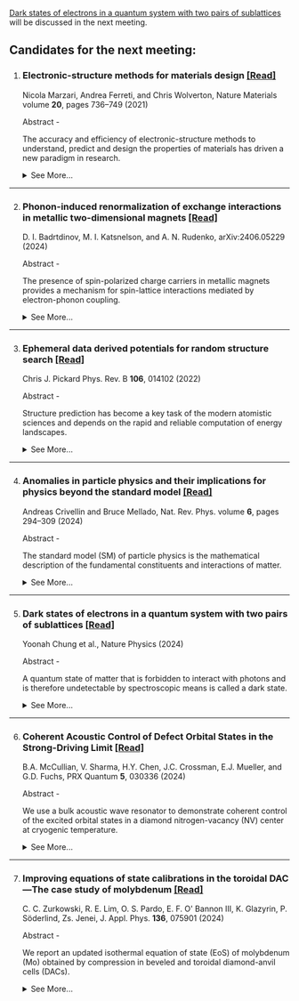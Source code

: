 [Dark states of electrons in a quantum system with two pairs of sublattices](https://www.nature.com/articles/s41567-024-02586-x) will be discussed in the next meeting.

## Candidates for the next meeting:

1. ### Electronic-structure methods for materials design [\[Read\]](https://www.nature.com/articles/s41563-021-01013c-3)
   Nicola Marzari, Andrea Ferreti, and Chris Wolverton, Nature Materials volume **20**, pages 736–749 (2021)

   Abstract -

   The accuracy and efficiency of electronic-structure methods to understand, predict and design the properties of materials has driven a new paradigm in research.
   <details>
   <summary>See More...</summary>

   Simulations can greatly accelerate the identification, characterization and optimization of materials, with this acceleration driven by continuous progress in theory, algorithms and hardware, and by adaptation of concepts and tools from computer science. Nevertheless, the capability to identify and characterize materials relies on the predictive accuracy of the underlying physical descriptions, and on the ability to capture the complexity of realistic systems. We provide here an overview of electronic-structure methods, of their application to the prediction of materials properties, and of the different strategies employed towards the broader goals of materials design and discovery.
   </details>

---


2. ### Phonon-induced renormalization of exchange interactions in metallic two-dimensional magnets [\[Read\]](https://arxiv.org/abs/2406.05229)
   D. I. Badrtdinov, M. I. Katsnelson, and A. N. Rudenko, arXiv:2406.05229 (2024)

   Abstract - 

   The presence of spin-polarized charge carriers in metallic magnets provides a mechanism for spin-lattice interactions mediated by electron-phonon coupling.

   <details>
   <summary>See More...</summary>
   Here, we present a theory of this mechanism used to estimate its effect on the exchange interactions in 2D magnets. Starting from a square lattice model at half filling, we show that the presence of electron-phonon coupling with equilibrium phonon distribution leads to a notable suppression of exchange interactions with temperature. We then apply our approach to the prototypical 2D metallic ferromagnet, Fe3GeTe2, with moderate electron-phonon coupling. We find that the exchange interactions undergo a renormalization, leading to a softening of the magnon modes, and suppression of the Curie temperature by ∼10\%. We expect that this effect can be further enhanced in systems with strong electron-phonon coupling, as well as for non-equilibrium distribution of phonons induced by strong laser fields or charge currents.
   </details>

___

3. ### Ephemeral data derived potentials for random structure search [\[Read\]](https://journals.aps.org/prb/abstract/10.1103/PRXQuantum.5.030336)
   Chris J. Pickard Phys. Rev. B **106**, 014102 (2022)

   Abstract - 

   Structure prediction has become a key task of the modern atomistic sciences and depends on the rapid and reliable computation of energy landscapes. 
   <details>
   <summary>See More...</summary>
   First-principles density functional based calculations are highly reliable, faithfully describing entire energy landscapes. They are, however, computationally intensive and slow compared to interatomic potentials. Great progress has been made in the development of machine learning, or data derived, potentials, which promise to describe entire energy landscapes at first-principles quality. Compared to first-principles approaches, their preparation can be time consuming and delay searching. Ab initio random structure searching (AIRSS) is a straightforward and powerful approach to structure prediction, based on the stochastic generation of sensible initial structures and their repeated local optimization. Here, a scheme, compatible with AIRSS, for the rapid construction of disposable, or ephemeral, data derived potentials (EDDPs) is described. These potentials are constructed using a homogeneous, separable many-body environment vector and iterative neural network fits, sparsely combined through non-negative least squares. The approach is first tested on methane, boron nitride, elemental boron, and urea. In the case of boron, an EDDP generated using data from small unit cells is used to rediscover the complex 𝛾-boron structure without recourse to symmetry or fragments. Finally, an EDDP generated for silane ($SiH_4$) at 500 GPa enables the discovery of an extremely complex, dense structure which significantly modifies silane's high pressure phase diagram. This has implications for the theoretical exploration for high temperature superconductivity in dense hydrides, which have so far largely depended on searches in smaller unit cells.
   </details>

---

4. ### Anomalies in particle physics and their implications for physics beyond the standard model [\[Read\]](https://www.nature.com/articles/s42254-024-00703-6)
   Andreas Crivellin and Bruce Mellado, Nat. Rev. Phys. volume **6**, pages 294–309 (2024)

   Abstract - 

   The standard model (SM) of particle physics is the mathematical description of the fundamental constituents and interactions of matter. 
   <details>
   <summary>See More...</summary>
   Its last missing particle, the Higgs boson, was observed in 2012. However, there are several phenomena that the SM cannot account for (such as dark-matter particles, or non-vanishing neutrino masses), neither does it describe gravity. There must be more to discover, to extend the SM into a full description of nature. Here we review the hints of new physics, called anomalies, that are seen for various interactions as discrepancies between standard-model predictions and experimental measurements. We consider both direct high-energy searches for new particles at the Large Hadron Collider at CERN and indirect low-energy precision experiments. These anomalies span an energy scale of more than four orders of magnitude: from the mass of the proton, to the electroweak scale (approximately the mass of the Higgs boson), to the teraelectronvolt scale, which is the highest scale directly accessible at the Large Hadron Collider. We discuss the experimental and theoretical status of various anomalies and summarize possible explanations in terms of new particles and new interactions as well as discovery prospects. We suggest, in particular, that new additional Higgs bosons and so-called leptoquarks are promising candidates for extending the standard model.
   </details>

---

5. ### Dark states of electrons in a quantum system with two pairs of sublattices [\[Read\]](https://www.nature.com/articles/s41567-024-02586-x)
   Yoonah Chung et al., Nature Physics (2024)

   Abstract -

   A quantum state of matter that is forbidden to interact with photons and is therefore undetectable by spectroscopic means is called a dark state. 
   <details>
   <summary>See More...</summary>
   This basic concept can be applied to condensed matter where it suggests that a whole band of quantum states could be undetectable across a full Brillouin zone. Here we report the discovery of such condensed-matter dark states in palladium diselenide as a model system that has two pairs of sublattices in the primitive cell. By using angle-resolved photoemission spectroscopy, we find valence bands that are practically unobservable over the whole Brillouin zone at any photon energy, polarization and scattering plane. Our model shows that two pairs of sublattices located at half-translation positions and related by multiple glide-mirror symmetries make their relative quantum phases polarized into only four kinds, three of which become dark due to double destructive interference. This mechanism is generic to other systems with two pairs of sublattices, and we show how the phenomena observed in cuprates, lead halide perovskites and density wave systems can be resolved by the mechanism of dark states. Our results suggest that the sublattice degree of freedom, which has been overlooked so far, should be considered in the study of correlated phenomena and optoelectronic characteristics.
   </details>

---

6. ### Coherent Acoustic Control of Defect Orbital States in the Strong-Driving Limit [\[Read\]](https://journals.aps.org/prxquantum/abstract/10.1103/PRXQuantum.5.030336)
   B.A. McCullian, V. Sharma, H.Y. Chen, J.C. Crossman, E.J. Mueller, and G.D. Fuchs, PRX Quantum **5**, 030336 (2024)

   Abstract - 

   We use a bulk acoustic wave resonator to demonstrate coherent control of the excited orbital states in a diamond nitrogen-vacancy (NV) center at cryogenic temperature. 
   <details>
   <summary>See More...</summary>
   Coherent quantum control is an essential tool for understanding and mitigating decoherence. Moreover, characterizing and controlling orbital states is a central challenge for quantum networking, where optical coherence is tied to orbital coherence. We study resonant multiphonon orbital Rabi oscillations in both the frequency and time domain, extracting the strength of the orbital-phonon interactions and the coherence of the acoustically driven orbital states. We reach the strong-driving limit, where the physics is dominated by the coupling induced by the acoustic waves. We find agreement between our measurements, quantum master-equation simulations, and a Landau-Zener transition model in the strong-driving limit. Using perturbation theory, we derive an expression for the orbital Rabi frequency versus the acoustic drive strength that is nonperturbative in the drive strength and agrees well with our measurements for all acoustic powers. Motivated by continuous-wave spin-resonance-based decoherence protection schemes, we model the orbital decoherence and find good agreement between our model and our measured few-to-several-nanoseconds orbital decoherence times. We discuss the outlook for orbital decoherence protection.
   </details>

---

7. ### Improving equations of state calibrations in the toroidal DAC—The case study of molybdenum [\[Read\]](https://doi.org/10.1063/5.0223794)
   C. C. Zurkowski, R. E. Lim, O. S. Pardo, E. F. O' Bannon III, K. Glazyrin, P. Söderlind, Zs. Jenei, J. Appl. Phys. **136**, 075901 (2024)

   Abstract - 

   We report an updated isothermal equation of state (EoS) of molybdenum (Mo) obtained by compression in beveled and toroidal diamond-anvil cells (DACs). 
   <details>
   <summary>See More...</summary>
   For an improved compression environment, we developed a copper (Cu) pressure-transmitting medium (PTM) for the toroidal diamond-anvil cell samples, as it is a soft metal compared to Mo with a well calibrated EoS. A Ne PTM was used for the conventional beveled DAC samples. The unit-cell volumes of Mo were measured to 336(1) GPa in the Cu PTM and 231.2(6) GPa in the Ne PTM at room temperature. We additionally calculated elastic stiffness and compliance constants and evaluated the uniaxial stress of Mo and Cu with pressure. A new EoS for Mo is presented from data collected in all sample environments and compared to our theoretical predictions as well as previous compression studies of Mo. The (200) lattice plane of Mo produced the lowest volumes across the pressure range of this study for all compression environments, suggesting that it is less affected by nonhydrostatic stresses in the DAC compared to the other observed diffraction planes. The presented Mo EoS is compatible with extrapolations of EoS fits of Mo in helium (He) within ∼1% at 330 GPa. Results from this work demonstrate that compressing a sample in a softer metal in the toroidal DAC can improve the compression environment and result in measured sample volumes comparable to those collected in noble-gas media at multi-megabar conditions.
   </details>
